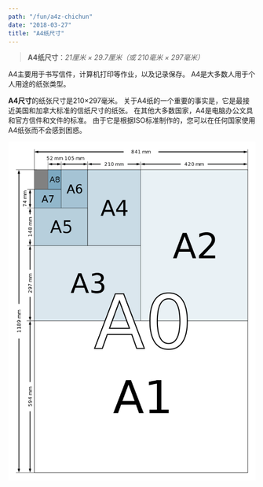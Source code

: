 ```yaml
---
path: "/fun/a4z-chichun"
date: "2018-03-27"
title: "A4纸尺寸"
---
```


> **A4纸尺寸**：*21厘米 × 29.7厘米（或 210毫米 × 297毫米）*   
   
A4主要用于书写信件，计算机打印等作业，以及记录保存。 A4是大多数人用于个人用途的纸张类型。   

**A4尺寸**的纸张尺寸是210×297毫米。 关于A4纸的一个重要的事实是，它是最接近美国和加拿大标准的信纸尺寸的纸张。 在其他大多数国家，A4是电脑办公文具和官方信件和文件的标准。 由于它是根据ISO标准制作的，您可以在任何国家使用A4纸张而不会感到困惑。   
   
![A4纸尺寸](/img/a_size_illustration2.png)

